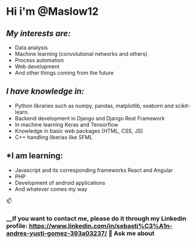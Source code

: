 # Hi i'm @Maslow12

## *My interests are:*
* Data analysis
* Machine learning (convolutional networks and others)
* Process automation
* Web development
* And other things coming from the future

## *I have knowledge in:*

* Python libraries such as numpy, pandas, matplotlib, seaborn and scikit-learn.
* Backend development in Django and Django Rest Framework
* In machine learning Keras and Tensorflow
* Knowledge in basic web packages (HTML, CSS, JS)
* C++ handling liberias like SFML

## *I am learning:
* Javascript and its corresponding frameworks React and Angular
* PHP
* Development of android applications
* And whatever comes my way

📫
### __If you want to contact me, please do it through my Linkedin profile: https://www.linkedin.com/in/sebasti%C3%A1n-andres-yusti-gomez-393a03237/ 💬 Ask me about 
<!--
**Maslow12/Maslow12** is a ✨ _special_ ✨ repository because its `README.md` (this file) appears on your GitHub profile.

Here are some ideas to get you started:

- 🔭 I’m currently working on ...
- 🌱 I’m currently learning ...
- 👯 I’m looking to collaborate on ...
- 🤔 I’m looking for help with ...
- 💬 Ask me about ...
- 📫 How to reach me: ...
- 😄 Pronouns: ...
- ⚡ Fun fact: ...
-->
